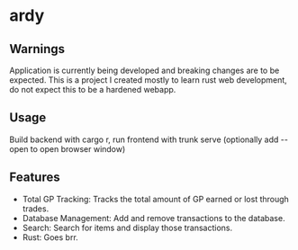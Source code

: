 # ardy

## Warnings
Application is currently being developed and breaking changes are to be expected. This is a project I created mostly to learn rust web development, do not expect this to be a hardened webapp.

## Usage
Build backend with cargo r, run frontend with trunk serve (optionally add --open to open browser window)

## Features
- Total GP Tracking: Tracks the total amount of GP earned or lost through trades.
- Database Management: Add and remove transactions to the database. 
- Search: Search for items and display those transactions.
- Rust: Goes brr.
